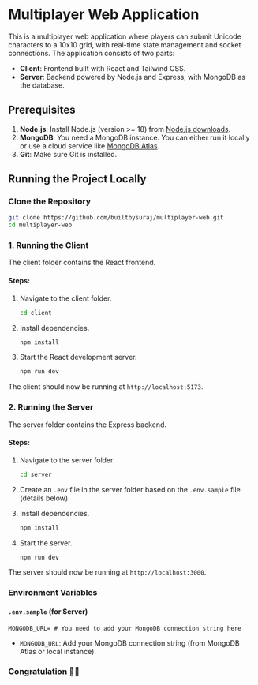 # Multiplayer Web Application

This is a multiplayer web application where players can submit Unicode characters to a 10x10 grid, with real-time state management and socket connections. The application consists of two parts:

- **Client**: Frontend built with React and Tailwind CSS.
- **Server**: Backend powered by Node.js and Express, with MongoDB as the database.

## Prerequisites

1. **Node.js**: Install Node.js (version >= 18) from [Node.js downloads](https://nodejs.org/en/download/).
2. **MongoDB**: You need a MongoDB instance. You can either run it locally or use a cloud service like [MongoDB Atlas](https://www.mongodb.com/cloud/atlas).
3. **Git**: Make sure Git is installed.

## Running the Project Locally

### Clone the Repository

```bash
git clone https://github.com/builtbysuraj/multiplayer-web.git
cd multiplayer-web
```

### 1. Running the Client

The client folder contains the React frontend.

#### Steps:

1. Navigate to the client folder.

   ```bash
   cd client
   ```

2. Install dependencies.

   ```bash
   npm install
   ```

3. Start the React development server.

   ```bash
   npm run dev
   ```

The client should now be running at `http://localhost:5173`.

### 2. Running the Server

The server folder contains the Express backend.

#### Steps:

1. Navigate to the server folder.

   ```bash
   cd server
   ```

2. Create an `.env` file in the server folder based on the `.env.sample` file (details below).

3. Install dependencies.

   ```bash
   npm install
   ```

4. Start the server.

   ```bash
   npm run dev
   ```

The server should now be running at `http://localhost:3000`.

### Environment Variables

#### `.env.sample` (for Server)

```
MONGODB_URL= # You need to add your MongoDB connection string here
```

- `MONGODB_URL`: Add your MongoDB connection string (from MongoDB Atlas or local instance).

### Congratulation 🎉🎉
